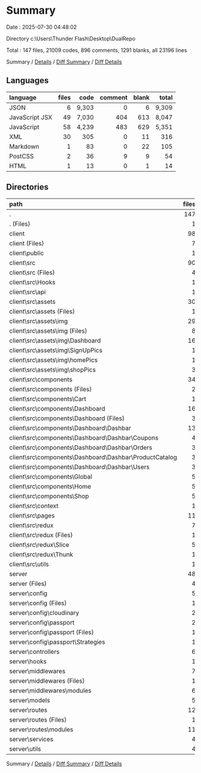 # Summary

Date : 2025-07-30 04:48:02

Directory c:\\Users\\Thunder Flash\\Desktop\\DualRepo

Total : 147 files,  21009 codes, 896 comments, 1291 blanks, all 23196 lines

Summary / [Details](details.md) / [Diff Summary](diff.md) / [Diff Details](diff-details.md)

## Languages
| language | files | code | comment | blank | total |
| :--- | ---: | ---: | ---: | ---: | ---: |
| JSON | 6 | 9,303 | 0 | 6 | 9,309 |
| JavaScript JSX | 49 | 7,030 | 404 | 613 | 8,047 |
| JavaScript | 58 | 4,239 | 483 | 629 | 5,351 |
| XML | 30 | 305 | 0 | 11 | 316 |
| Markdown | 1 | 83 | 0 | 22 | 105 |
| PostCSS | 2 | 36 | 9 | 9 | 54 |
| HTML | 1 | 13 | 0 | 1 | 14 |

## Directories
| path | files | code | comment | blank | total |
| :--- | ---: | ---: | ---: | ---: | ---: |
| . | 147 | 21,009 | 896 | 1,291 | 23,196 |
| . (Files) | 1 | 83 | 0 | 22 | 105 |
| client | 98 | 14,065 | 476 | 727 | 15,268 |
| client (Files) | 7 | 5,781 | 2 | 8 | 5,791 |
| client\\public | 1 | 1 | 0 | 0 | 1 |
| client\\src | 90 | 8,283 | 474 | 719 | 9,476 |
| client\\src (Files) | 4 | 135 | 10 | 15 | 160 |
| client\\src\\Hooks | 1 | 10 | 9 | 6 | 25 |
| client\\src\\api | 1 | 217 | 21 | 36 | 274 |
| client\\src\\assets | 30 | 423 | 0 | 14 | 437 |
| client\\src\\assets (Files) | 1 | 119 | 0 | 3 | 122 |
| client\\src\\assets\\img | 29 | 304 | 0 | 11 | 315 |
| client\\src\\assets\\img (Files) | 8 | 40 | 0 | 2 | 42 |
| client\\src\\assets\\img\\Dashboard | 16 | 228 | 0 | 9 | 237 |
| client\\src\\assets\\img\\SignUpPics | 1 | 23 | 0 | 0 | 23 |
| client\\src\\assets\\img\\homePics | 1 | 1 | 0 | 0 | 1 |
| client\\src\\assets\\img\\shopPics | 3 | 12 | 0 | 0 | 12 |
| client\\src\\components | 34 | 5,249 | 264 | 422 | 5,935 |
| client\\src\\components (Files) | 2 | 96 | 10 | 21 | 127 |
| client\\src\\components\\Cart | 1 | 52 | 4 | 7 | 63 |
| client\\src\\components\\Dashboard | 16 | 3,932 | 164 | 257 | 4,353 |
| client\\src\\components\\Dashboard (Files) | 3 | 255 | 9 | 18 | 282 |
| client\\src\\components\\Dashboard\\Dashbar | 13 | 3,677 | 155 | 239 | 4,071 |
| client\\src\\components\\Dashboard\\Dashbar\\Coupons | 4 | 688 | 7 | 42 | 737 |
| client\\src\\components\\Dashboard\\Dashbar\\Orders | 3 | 625 | 14 | 31 | 670 |
| client\\src\\components\\Dashboard\\Dashbar\\ProductCatalog | 3 | 1,553 | 103 | 111 | 1,767 |
| client\\src\\components\\Dashboard\\Dashbar\\Users | 3 | 811 | 31 | 55 | 897 |
| client\\src\\components\\Global | 5 | 314 | 26 | 37 | 377 |
| client\\src\\components\\Home | 5 | 285 | 7 | 29 | 321 |
| client\\src\\components\\Shop | 5 | 570 | 53 | 71 | 694 |
| client\\src\\context | 1 | 81 | 13 | 11 | 105 |
| client\\src\\pages | 11 | 1,591 | 117 | 168 | 1,876 |
| client\\src\\redux | 7 | 569 | 40 | 46 | 655 |
| client\\src\\redux (Files) | 1 | 16 | 0 | 3 | 19 |
| client\\src\\redux\\Slice | 5 | 459 | 34 | 36 | 529 |
| client\\src\\redux\\Thunk | 1 | 94 | 6 | 7 | 107 |
| client\\src\\utils | 1 | 8 | 0 | 1 | 9 |
| server | 48 | 6,861 | 420 | 542 | 7,823 |
| server (Files) | 4 | 3,644 | 11 | 17 | 3,672 |
| server\\config | 5 | 92 | 6 | 19 | 117 |
| server\\config (Files) | 1 | 22 | 1 | 3 | 26 |
| server\\config\\cloudinary | 2 | 18 | 0 | 6 | 24 |
| server\\config\\passport | 2 | 52 | 5 | 10 | 67 |
| server\\config\\passport (Files) | 1 | 4 | 1 | 3 | 8 |
| server\\config\\passport\\Strategies | 1 | 48 | 4 | 7 | 59 |
| server\\controllers | 6 | 1,596 | 157 | 220 | 1,973 |
| server\\hooks | 1 | 227 | 25 | 37 | 289 |
| server\\middlewares | 7 | 66 | 10 | 24 | 100 |
| server\\middlewares (Files) | 1 | 13 | 2 | 2 | 17 |
| server\\middlewares\\modules | 6 | 53 | 8 | 22 | 83 |
| server\\models | 5 | 281 | 13 | 24 | 318 |
| server\\routes | 12 | 154 | 19 | 49 | 222 |
| server\\routes (Files) | 1 | 23 | 1 | 4 | 28 |
| server\\routes\\modules | 11 | 131 | 18 | 45 | 194 |
| server\\services | 4 | 655 | 161 | 121 | 937 |
| server\\utils | 4 | 146 | 18 | 31 | 195 |

Summary / [Details](details.md) / [Diff Summary](diff.md) / [Diff Details](diff-details.md)